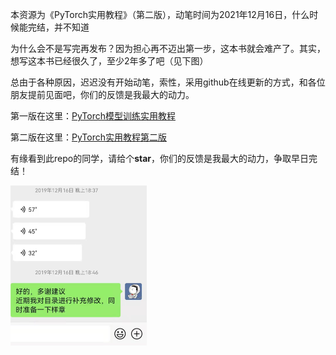 

本资源为《PyTorch实用教程》（第二版），动笔时间为2021年12月16日，什么时候能完结，并不知道

为什么会不是写完再发布？因为担心再不迈出第一步，这本书就会难产了。其实，想写这本书已经很久了，至少2年多了吧（见下图）

总由于各种原因，迟迟没有开始动笔，索性，采用github在线更新的方式，和各位朋友提前见面吧，你们的反馈是我最大的动力。

第一版在这里：<a href="https://github.com/TingsongYu/PyTorch_Tutorial/">PyTorch模型训练实用教程</a> 

第二版在这里：<a href="https://tingsongyu.github.io/PyTorch-Tutorial-2nd/">PyTorch实用教程第二版</a> 

有缘看到此repo的同学，请给个**star**，你们的反馈是我最大的动力，争取早日完结！

<img src="asset/record.jpeg" style="zoom: 25%;" />

